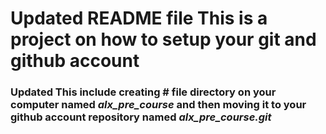 ﻿# Updated README file This is a project on how to setup your git and github account
### Updated This include creating # file directory on your computer named *alx_pre_course* and then moving it to your github account repository named *alx_pre_course.git*
